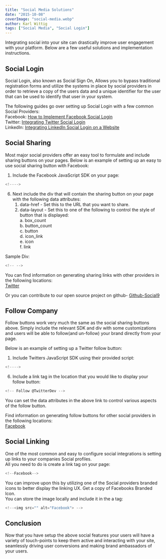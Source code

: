 ```yaml
---
title: "Social Media Solutions"
date: "2015-10-08"
coverImage: "social-media.webp"
author: Karl Wittig
tags: ["Social Media", "Social Login"]
---
```


Integrating social into your site can drastically improve user engagement with your platform. Below are a few useful solutions and implementation instructions.

## Social Login

Social Login, also known as Social Sign On, Allows you to bypass traditional registration forms and utilize the systems in place by social providers in order to retrieve a copy of the users data and a unique identifier for the user that can be used to identify that user in your system.

The following guides go over setting up Social Login with a few common Social Providers:  
Facebook: [How to Implement Facebook Social Login](/implement-facebook-social-login/)  
Twitter: [Integrating Twitter Social Login](/integrating-twitter-social-login/)  
LinkedIn: [Integrating LinkedIn Social Login on a Website](/integrate-linkedin-social-login-website/)

## Social Sharing

Most major social providers offer an easy tool to formulate and include sharing buttons on your pages. Below is an example of setting up an easy to use social sharing button with Facebook:

1. Include the Facebook JavaScript SDK on your page:

```js
<!---->
```

  
6. Next include the div that will contain the sharing button on your page with the following data attributes:
    1. data-href - Set this to the URL that you want to share.
    2. data-layout - Set this to one of the following to control the style of button that is displayed:  
        a. box\_count  
        b. button\_count  
        c. button  
        d. icon\_link  
        e. icon  
        f. link

Sample Div:

```js
<!-- -->
```

  
You can find information on generating sharing links with other providers in the following locations:  
[Twitter](https://about.twitter.com/resources/buttons)  


Or you can contribute to our open source project on github- [Github-Social9](https://github.com/social9)

## Follow Company

Follow buttons work very much the same as the social sharing buttons above. Simply include the relevant SDK and div with some customizations and users will be able to follow(and un-follow) your brand directly from your page.

Below is an example of setting up a Twitter follow button:

1. Include Twitters JavaScript SDK using their provided script:

```js
<!---->
```

  
6. Include a link tag in the location that you would like to display your follow button:

```js
<!-- Follow @TwitterDev -->
```

  
You can set the data attributes in the above link to control various aspects of the follow button.

Find information on generating follow buttons for other social providers in the following locations:  
[Facebook](https://developers.facebook.com/docs/archive/docs/plugins/follow-button/)  


## Social Linking

One of the most common and easy to configure social integrations is setting up links to your companies Social profiles.  
All you need to do is create a link tag on your page:

```js
<!--Facebook-->
```

  
You can improve upon this by utilizing one of the Social providers branded icons to better display the linking UX. Get a copy of Facebooks Branded Icon.  
You can store the image locally and include it in the a tag:

```js
<!--<img src="" alt="Facebook"> -->
```

## Conclusion

Now that you have setup the above social features your users will have a variety of touch-points to keep them active and interacting with your site, seamlessly driving user conversions and making brand ambassadors of your users.
